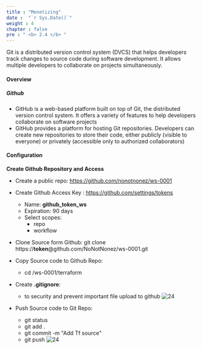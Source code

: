 ```yaml
---
title : "Monetizing"
date :  "`r Sys.Date()`" 
weight : 4
chapter : false
pre : " <b> 2.4 </b> "
---
```


Git is a distributed version control system (DVCS) that helps developers track changes to source code during software development. It allows multiple developers to collaborate on projects simultaneously.

#### Overview
##### Github
- GitHub is a web-based platform built on top of Git, the distributed version control system. It offers a variety of features to help developers collaborate on software projects
- GitHub provides a platform for hosting Git repositories. Developers can create new repositories to store their code, either publicly (visible to everyone) or privately (accessible only to authorized collaborators)

#### Configuration
**Create Github Repository and Access**
- Create a public repo: https://github.com/nonotnonez/ws-0001
- Create Github Access Key : https://github.com/settings/tokens
  - Name: **github_token_ws**
  - Expiration:	90 days
  - Select scopes:
    - repo
    - workflow
    
- Clone Source form Github:
    git clone https://**token**@github.com/NoNotNonez/ws-0001.git
- Copy Source code to Github Repo:
    - cd /ws-0001/terraform
- Create **.gitignore**: 
  - to security and prevent important file upload to github
![24](/cicd-ws/images/2-prepair/2.4-git/1.png)

- Push Source code to Git Repo:
    - git status
    - git add .
    - git commit -m "Add Tf source"
    - git push 
![24](/cicd-ws/images/2-prepair/2.4-git/2.png)


